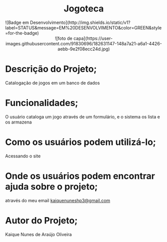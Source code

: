 <h1 align="center"> Jogoteca </h1>
 ![Badge em Desenvolvimento](http://img.shields.io/static/v1?label=STATUS&message=EM%20DESENVOLVIMENTO&color=GREEN&style=for-the-badge)
<div align=center>
 ![foto de capa](https://user-images.githubusercontent.com/91830696/182631147-148a7a21-a6a1-4426-aebb-9e2f08ecc24d.jpg) 
</div>


# Descrição do Projeto;
 Catalogação de jogos em um banco de dados

# Funcionalidades;
   O usuário cataloga um jogo através de um formulário, e o sistema os lista e os armazena

# Como os usuários podem utilizá-lo;
   Acessando o site

# Onde os usuários podem encontrar ajuda sobre o projeto;
   através do meu email kaiquenuneshp3@gmail.com

# Autor do Projeto;
   Kaique Nunes de Araújo Oliveira 


